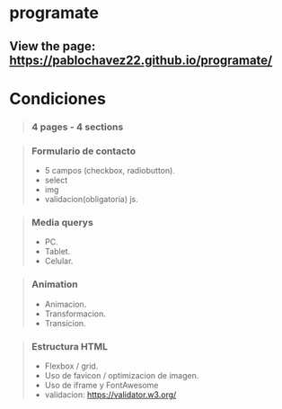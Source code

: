 # programate
View the page: https://pablochavez22.github.io/programate/
-----
# Condiciones
> ### 4 pages  - 4 sections

> ### Formulario de contacto
>+ 5 campos (checkbox, radiobutton).
>+ select
>+ img
>+ validacion(obligatoria) js.

> ### Media querys
>+ PC.
>+ Tablet.
>+ Celular.

> ### Animation
>+ Animacion.
>+ Transformacion.
>+ Transicion.

> ### Estructura HTML
>+ Flexbox / grid.
>+ Uso de favicon / optimizacion de imagen.
>+ Uso de iframe y FontAwesome
>+ validacion: https://validator.w3.org/
